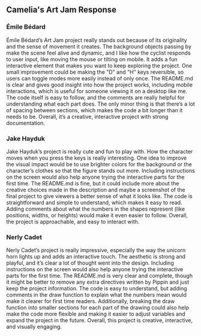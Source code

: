 ## Camelia's Art Jam Response

### Émile Bédard

Émile Bédard’s Art Jam project really stands out because of its originality and the sense of movement it creates. The background objects passing by make the scene feel alive and dynamic, and I like how the cyclist responds to user input, like moving the mouse or tilting on mobile. It adds a fun interactive element that makes you want to keep exploring the project. One small improvement could be making the "D" and "H" keys reversible, so users can toggle modes more easily instead of only once. The README.md is clear and gives good insight into how the project works, including mobile interactions, which is useful for someone viewing it on a desktop like me. The code itself is easy to follow, and the comments are really helpful for understanding what each part does. The only minor thing is that there’s a lot of spacing between sections, which makes the code a bit longer than it needs to be. Overall, it’s a creative, interactive project with strong documentation.

### Jake Hayduk

Jake Hayduk’s project is really cute and fun to play with. How the character moves when you press the keys is really interesting. One idea to improve the visual impact would be to use brighter colors for the background or the character’s clothes so that the figure stands out more. Including instructions on the screen would also help anyone trying the interactive parts for the first time. The README.md is fine, but it could include more about the creative choices made in the description and maybe a screenshot of the final project to give viewers a better sense of what it looks like. The code is straightforward and simple to understand, which makes it easy to read. Adding comments about what the numbers in the shapes represent (like positions, widths, or heights) would make it even easier to follow. Overall, the project is approachable, and easy to interact with.

### Nerly Cadet

Nerly Cadet’s project is really impressive, especially the way the unicorn horn lights up and adds an interactive touch. The aesthetic is strong and playful, and it’s clear a lot of thought went into the design. Including instructions on the screen would also help anyone trying the interactive parts for the first time. The README.md is very clear and complete, though it might be better to remove any extra directives written by Pippin and just keep the project information. The code is easy to understand, but adding comments in the draw function to explain what the numbers mean would make it clearer for first time readers. Additionally, breaking the draw function into smaller sections for each part of the drawing could also help make the code more flexible and making it easier to adjust variables and expand the project in the future. Overall, this project is creative, interactive, and visually engaging.